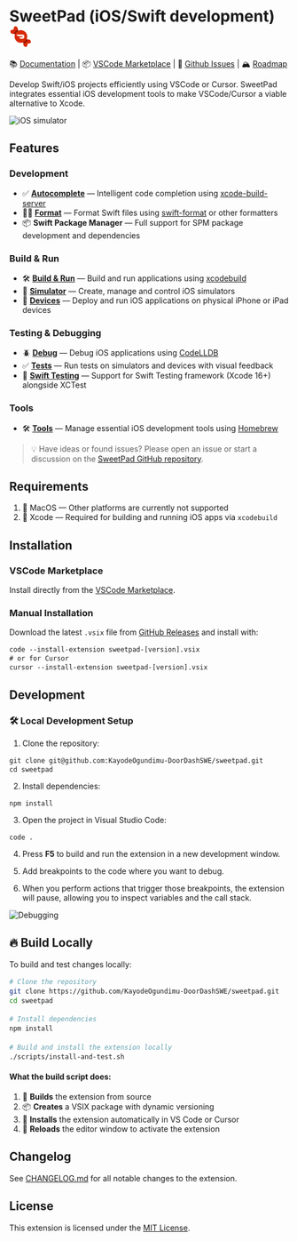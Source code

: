 # SweetPad (iOS/Swift development) <img valign="middle" alt="" width="40" src="./images/logo.png" />

📚 [Documentation](https://sweetpad.hyzyla.dev/) | 📦
[VSCode Marketplace](https://marketplace.visualstudio.com/items?itemName=sweetpad.sweetpad) | 🐞
[Github Issues](https://github.com/KayodeOgundimu-DoorDashSWE/sweetpad/issues) | 🏔️ [Roadmap](https://github.com/KayodeOgundimu-DoorDashSWE/sweetpad/blob/main/TODO.md)

Develop Swift/iOS projects efficiently using VSCode or Cursor. SweetPad integrates essential iOS development tools to make VSCode/Cursor a viable alternative to Xcode.

![iOS simulator](./docs/images/build-demo.gif)

## Features

### Development
- ✅ **[Autocomplete](https://sweetpad.hyzyla.dev/docs/autocomplete)** — Intelligent code completion using [xcode-build-server](https://github.com/SolaWing/xcode-build-server)
- 💅🏼 **[Format](https://sweetpad.hyzyla.dev/docs/format)** — Format Swift files using [swift-format](https://github.com/apple/swift-format) or other formatters
- 📦 **Swift Package Manager** — Full support for SPM package development and dependencies

### Build & Run
- 🛠️ **[Build & Run](https://sweetpad.hyzyla.dev/docs/build)** — Build and run applications using [xcodebuild](https://developer.apple.com/library/archive/technotes/tn2339/_index.html)
- 📱 **[Simulator](https://sweetpad.hyzyla.dev/docs/simulators)** — Create, manage and control iOS simulators
- 📱 **[Devices](https://sweetpad.hyzyla.dev/docs/devices)** — Deploy and run iOS applications on physical iPhone or iPad devices

### Testing & Debugging
- 🪲 **[Debug](https://sweetpad.hyzyla.dev/docs/debug)** — Debug iOS applications using [CodeLLDB](https://marketplace.visualstudio.com/items?itemName=vadimcn.vscode-lldb)
- ✅ **[Tests](https://sweetpad.hyzyla.dev/docs/tests)** — Run tests on simulators and devices with visual feedback
- 🧪 **[Swift Testing](./docs/wiki/swift-testing.md)** — Support for Swift Testing framework (Xcode 16+) alongside XCTest

### Tools
- 🛠️ **[Tools](https://sweetpad.hyzyla.dev/docs/tools)** — Manage essential iOS development tools using [Homebrew](https://brew.sh/)

> 💡 Have ideas or found issues? Please open an issue or start a discussion on the [SweetPad GitHub repository](https://github.com/KayodeOgundimu-DoorDashSWE/sweetpad).

## Requirements

1. 🍏 MacOS — Other platforms are currently not supported
2. 📱 Xcode — Required for building and running iOS apps via `xcodebuild`

## Installation

### VSCode Marketplace
Install directly from the [VSCode Marketplace](https://marketplace.visualstudio.com/items?itemName=sweetpad.sweetpad).

### Manual Installation
Download the latest `.vsix` file from [GitHub Releases](https://github.com/KayodeOgundimu-DoorDashSWE/sweetpad/releases) and install with:

```shell
code --install-extension sweetpad-[version].vsix
# or for Cursor
cursor --install-extension sweetpad-[version].vsix
```

## Development

### 🛠️ **Local Development Setup**

1. Clone the repository:
```shell
git clone git@github.com:KayodeOgundimu-DoorDashSWE/sweetpad.git
cd sweetpad
```

2. Install dependencies:
```shell
npm install
```

3. Open the project in Visual Studio Code:
```shell
code .
```

4. Press **F5** to build and run the extension in a new development window.

5. Add breakpoints to the code where you want to debug.

6. When you perform actions that trigger those breakpoints, the extension will pause, allowing you to inspect variables and the call stack.

![Debugging](./docs/dev/debug-demo.png)

## 🔥 Build Locally

To build and test changes locally:

```bash
# Clone the repository
git clone https://github.com/KayodeOgundimu-DoorDashSWE/sweetpad.git
cd sweetpad

# Install dependencies
npm install

# Build and install the extension locally
./scripts/install-and-test.sh
```

#### **What the build script does:**
1. 🔨 **Builds** the extension from source
2. 📦 **Creates** a VSIX package with dynamic versioning
3. 🚀 **Installs** the extension automatically in VS Code or Cursor
4. 🔄 **Reloads** the editor window to activate the extension

## Changelog

See [CHANGELOG.md](./CHANGELOG.md) for all notable changes to the extension.

## License

This extension is licensed under the [MIT License](./LICENSE.md).
